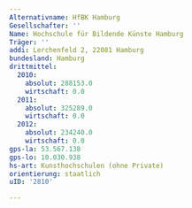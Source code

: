```yaml
---
Alternativname: HfBK Hamburg
Gesellschafter: ''
Name: Hochschule für Bildende Künste Hamburg
Träger: ''
addi: Lerchenfeld 2, 22081 Hamburg
bundesland: Hamburg
drittmittel:
  2010:
    absolut: 288153.0
    wirtschaft: 0.0
  2011:
    absolut: 325289.0
    wirtschaft: 0.0
  2012:
    absolut: 234240.0
    wirtschaft: 0.0
gps-la: 53.567.138
gps-lo: 10.030.938
hs-art: Kunsthochschulen (ohne Private)
orientierung: staatlich
uID: '2810'

---
```



